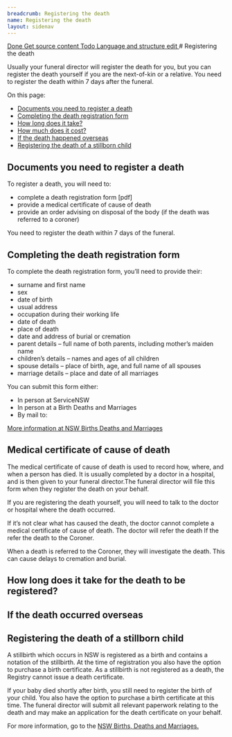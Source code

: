 ```yaml
---
breadcrumb: Registering the death
name: Registering the death
layout: sidenav
---
```

<a class="au-progress-indicator__link au-progress-indicator__link--done" href="#url">
      <span class="au-progress-indicator__status">Done</span>
      Get source content
    </a>
    <a class="au-progress-indicator__link au-progress-indicator__link--todo" href="#url">
              <span class="au-progress-indicator__status">Todo</span>
              Language and structure edit
            </a>
<!--
            <a class="au-progress-indicator__link au-progress-indicator__link--todo" href="#url">
                      <span class="au-progress-indicator__status">To Do</span>
                      Researcher review
                </a>
            <a class="au-progress-indicator__link au-progress-indicator__link--todo" href="#url">
                      <span class="au-progress-indicator__status">To Do</span>
                      User testing
                </a>
            <a class="au-progress-indicator__link au-progress-indicator__link--todo" href="#url">
                          <span class="au-progress-indicator__status">To Do</span>
                      Stakeholder review/pair writing
                </a>
            <a class="au-progress-indicator__link au-progress-indicator__link--todo" href="#url">
                          <span class="au-progress-indicator__status">To Do</span>
                          Live
                </a>
            -->
# Registering the death

Usually your funeral director will register the death for you, but you can register the death yourself if you are the next-of-kin or a relative. You need to register the death within 7 days after the funeral. 


On this page: 
* [Documents you need to register a death](#documents-you-need-to-register-a-death)
* [Completing the death registration form](#completing-the-death-registration-form)
* [How long does it take?]([#how-long-does-it-take-for-the-death-to-be-registered?)
* [How much does it cost?](#How-much-does-it-cost?)
* [If the death happened overseas](#If-the-death-happened-overseas)
* [Registering the death of a stillborn child](#registering-the-death-of-a-stillborn-child)

## Documents you need to register a death 

To register a death, you will need to:
* complete a death registration form [pdf]
* provide a medical certificate of cause of death
* provide an order advising on disposal of the body (if the death was referred to a coroner)

You need to register the death within 7 days of the funeral.

## Completing the death registration form
To complete the death registration form, you’ll need to provide their:

* surname and first name
* sex
* date of birth
* usual address
* occupation during their working life
* date of death
* place of death
* date and address of burial or cremation
* parent details – full name of both parents, including mother’s maiden name
* children’s details – names and ages of all children
* spouse details – place of birth, age, and full name of all spouses
* marriage details –  place and date of all marriages

You can submit this form either:
* In person at ServiceNSW
* In person at a Birth Deaths and Marriages
* By mail to:

<!--
  Light:  <a class="au-cta-link" href="#">
  Dark:   <a class="au-cta-link au-cta-link--dark" href="#"> 
-->

<a class="au-cta-link" href="https://www.bdm.nsw.gov.au/">More information at NSW Births Deaths and Marriages</a>

## Medical certificate of cause of death
The medical certificate of cause of death is used to record how, where, and when a person has died. It is usually completed by a doctor in a hospital, and is then given to your funeral director.The funeral director will file this form when they register the death on your behalf.

If you are registering the death yourself, you will need to talk to the doctor or hospital where the death occurred.

If it’s not clear what has caused the death, the doctor cannot complete a medical certificate of cause of death. The doctor will refer the death If the refer the death to the Coroner.

When a death is referred to the Coroner, they will investigate the death. This can cause delays to cremation and burial.

## How long does it take for the death to be registered?

## If the death occurred overseas

## Registering the death of a stillborn child
A stillbirth which occurs in NSW is registered as a birth and contains a notation of the stillbirth. At the time of registration you also have the option to purchase a birth certificate. As a stillbirth is not registered as a death, the Registry cannot issue a death certificate.

If your baby died shortly after birth, you still need to register the birth of your child. You also have the option to purchase a birth certificate at this time. The funeral director will submit all relevant paperwork relating to the death and may make an application for the death certificate on your behalf.

For more information, go to the [NSW Births, Deaths and Marriages.](https://www.bdm.nsw.gov.au/perinatal#Howtoregister)
<!-- https://legalanswers.sl.nsw.gov.au/rest-assured-legal-guide-wills-estates-and-funerals/stillborn-babies -->
